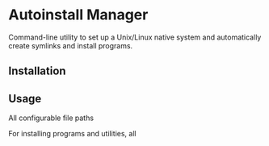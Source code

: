 # Autoinstall Manager

Command-line utility to set up a Unix/Linux native system and automatically create symlinks and install programs.

## Installation

## Usage

All configurable file paths 

For installing programs and utilities, all